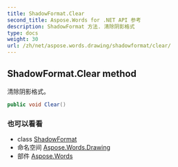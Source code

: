 ```yaml
---
title: ShadowFormat.Clear
second_title: Aspose.Words for .NET API 参考
description: ShadowFormat 方法. 清除阴影格式
type: docs
weight: 30
url: /zh/net/aspose.words.drawing/shadowformat/clear/
---
```

## ShadowFormat.Clear method

清除阴影格式。

```csharp
public void Clear()
```

### 也可以看看

* class [ShadowFormat](../)
* 命名空间 [Aspose.Words.Drawing](../../shadowformat/)
* 部件 [Aspose.Words](../../../)


